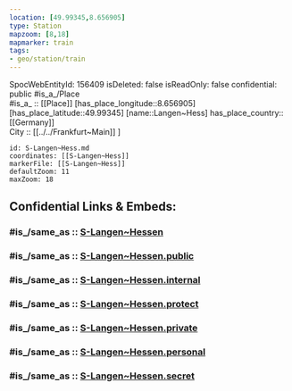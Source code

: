 ```yaml
---
location: [49.99345,8.656905] 
type: Station 
mapzoom: [8,18] 
mapmarker: train 
tags:
- geo/station/train
---
```

SpocWebEntityId: 156409
isDeleted: false
isReadOnly: false
confidential: public
#is_a_/Place  
#is_a_ :: [[Place]] 
[has_place_longitude::8.656905] 
[has_place_latitude::49.99345] 
[name::Langen~Hess] 
has_place_country:: [[Germany]]  
City :: [[../../Frankfurt~Main]] ] 


```leaflet
id: S-Langen~Hess.md
coordinates: [[S-Langen~Hess]] 
markerFile: [[S-Langen~Hess]] 
defaultZoom: 11 
maxZoom: 18
```


## Confidential Links & Embeds: 

### #is_/same_as :: [S-Langen~Hessen](/_Standards/Earth/Continent/Europe/Europe~Central/Germany/Germany~West/Hessen/counties~Hessen/Frankfurt~Main/Stations-FFM~S/S-Langen~Hessen.md) 

### #is_/same_as :: [S-Langen~Hessen.public](/_public/Earth/Continent/Europe/Europe~Central/Germany/Germany~West/Hessen/counties~Hessen/Frankfurt~Main/Stations-FFM~S/S-Langen~Hessen.public.md) 

### #is_/same_as :: [S-Langen~Hessen.internal](/_internal/Earth/Continent/Europe/Europe~Central/Germany/Germany~West/Hessen/counties~Hessen/Frankfurt~Main/Stations-FFM~S/S-Langen~Hessen.internal.md) 

### #is_/same_as :: [S-Langen~Hessen.protect](/_protect/Earth/Continent/Europe/Europe~Central/Germany/Germany~West/Hessen/counties~Hessen/Frankfurt~Main/Stations-FFM~S/S-Langen~Hessen.protect.md) 

### #is_/same_as :: [S-Langen~Hessen.private](/_private/Earth/Continent/Europe/Europe~Central/Germany/Germany~West/Hessen/counties~Hessen/Frankfurt~Main/Stations-FFM~S/S-Langen~Hessen.private.md) 

### #is_/same_as :: [S-Langen~Hessen.personal](/_personal/Earth/Continent/Europe/Europe~Central/Germany/Germany~West/Hessen/counties~Hessen/Frankfurt~Main/Stations-FFM~S/S-Langen~Hessen.personal.md) 

### #is_/same_as :: [S-Langen~Hessen.secret](/_secret/Earth/Continent/Europe/Europe~Central/Germany/Germany~West/Hessen/counties~Hessen/Frankfurt~Main/Stations-FFM~S/S-Langen~Hessen.secret.md)

